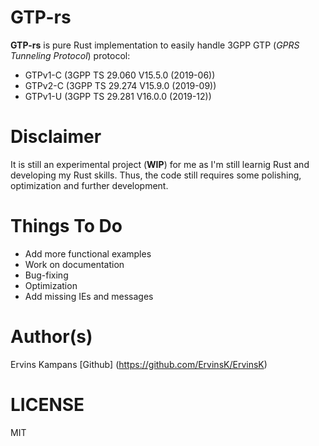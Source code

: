 # GTP-rs 

**GTP-rs** is pure Rust implementation to easily handle 3GPP GTP (*GPRS Tunneling Protocol*) protocol:
- GTPv1-C (3GPP TS 29.060 V15.5.0 (2019-06))
- GTPv2-C (3GPP TS 29.274 V15.9.0 (2019-09))
- GTPv1-U (3GPP TS 29.281 V16.0.0 (2019-12))

# Disclaimer

It is still an experimental project (**WIP**) for me as I'm still learnig Rust and developing my Rust skills. Thus, the code still requires some polishing, optimization and further development. 

# Things To Do

- Add more functional examples
- Work on documentation
- Bug-fixing
- Optimization
- Add missing IEs and messages 

# Author(s)

Ervins Kampans [Github] (https://github.com/ErvinsK/ErvinsK)

# LICENSE

MIT